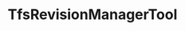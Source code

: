 ---
optionsClassName: TfsRevisionManagerToolOptions
optionsClassFullName: MigrationTools.Tools.TfsRevisionManagerToolOptions
configurationSamples: []
description: The TfsRevisionManagerTool manipulates the revisions of a work item to reduce the number of revisions that are migrated.
className: TfsRevisionManagerTool
typeName: Tools
architecture: v1
options: []
status: missng XML code comments
processingTarget: missng XML code comments
classFile: /src/MigrationTools.Clients.AzureDevops.ObjectModel/Tools/TfsRevisionManagerTool.cs
optionsClassFile: /src/MigrationTools.Clients.AzureDevops.ObjectModel/Tools/TfsRevisionManagerToolOptions.cs

redirectFrom:
- /Reference/v1/Tools/TfsRevisionManagerToolOptions/
layout: reference
toc: true
permalink: /Reference/Tools/TfsRevisionManagerTool/
title: TfsRevisionManagerTool
categories:
- Tools
- v1
topics:
- topic: notes
  path: /Tools/TfsRevisionManagerTool-notes.md
  exists: false
  markdown: ''
- topic: introduction
  path: /Tools/TfsRevisionManagerTool-introduction.md
  exists: false
  markdown: ''

---